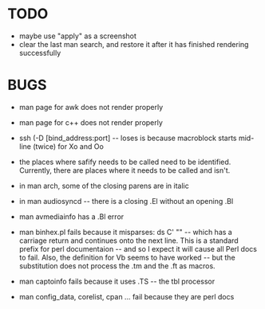 #  TODO

- maybe use "apply" as a screenshot
- clear the last man search, and restore it after it has finished rendering successfully

# BUGS

- man page for awk does not render properly
- man page for c++ does not render properly
- ssh   (-D [bind_address:port] -- loses is because macroblock starts mid-line (twice) for Xo and Oo
- the places where safify needs to be called need to be identified.  Currently, there are places where it needs to be called and isn't.
- in man arch, some of the closing parens are in italic
- in man audiosyncd -- there is a closing .El without an opening .Bl
- man avmediainfo has a .Bl error

- man binhex.pl fails because it misparses: ds C' ""  -- which has a carriage return and continues onto the next line.  This is a standard
   prefix for perl documentaion -- and so I expect it will cause all Perl docs to fail.
   Also, the definition for Vb seems to have worked -- but the substitution does not process the .tm and the .ft as macros.
   
- man captoinfo fails because it uses .TS -- the tbl processor

- man config_data, corelist, cpan ... fail because they are perl docs
